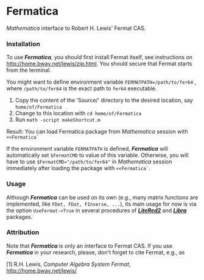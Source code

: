 # Fermatica

*Mathematica* interface to Robert H. Lewis' Fermat CAS.

### Installation

To use ***Fermatica***, you should first install Fermat itself, see
 instructions on http://home.bway.net/lewis/zip.html. You should
 secure that Fermat starts from the terminal.

You might want to define environment variable `FERMATPATH=/path/to/fer64` , where `/path/to/fer64` is the exact path to `fer64` executable. 

1. Copy the content of the 'Source/' directory to the desired location, say `home/of/Fermatica`
2. Change to this location with `cd home/of/Fermatica`
3. Run `math -script makeShortcut.m`

Result: 
You can load Fermatica package from *Mathematica* session with ``<<Fermatica` ``

If the environment variable `FERMATPATH` is defined, ***Fermatica*** will automatically set  `$FermatCMD` to value of this variable. Otherwise, you will have to use `$FermatCMD="/path/to/fer64"` in *Mathematica* session immediately after loading the package with `` <<Fermatica` ``.

### Usage

Although ***Fermatica*** can be used on its own (e.g., many matrix functions are implemented, like `FDet, FDot, FInverse, ...`), its main usage for now is via the option `UseFermat->True` in several procedures of [***LiteRed2***](https://github.com/rnlg/LiteRed2) and [***Libra***](https://github.com/rnlg/Libra) packages.

### Attribution

Note that ***Fermatica*** is only an interface to Fermat CAS. If you use ***Fermatica*** in your research, please, don't forget to cite Fermat, e.g., as

\[1\] R.H. Lewis, *Computer Algebra System Fermat*, http://home.bway.net/lewis/
